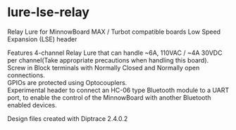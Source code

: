 # lure-lse-relay  
Relay Lure for MinnowBoard MAX / Turbot compatible boards Low Speed Expansion (LSE) header  

Features
4-channel Relay Lure that can handle ~6A, 110VAC / ~4A 30VDC per channel(Take appropriate precautions when handling this board).  
Screw in Block terminals with Normally Closed and Normally open connections.   
GPIOs are protected using Optocouplers.    
Experimental header to connect an HC-06 type Bluetooth module to a UART port, to enable the control of the MinnowBoard with another Bluetooth enabled devices. 

Design files created with Diptrace 2.4.0.2  
